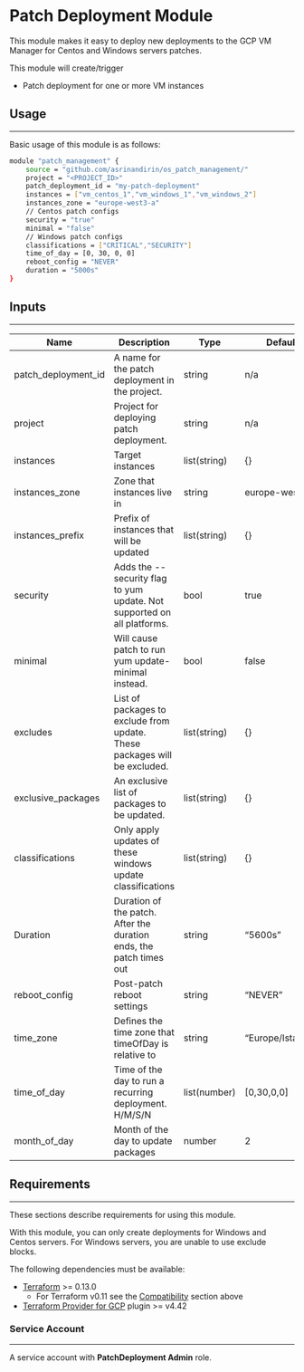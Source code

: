 # Patch Deployment Module

This module makes it easy to deploy new deployments to the GCP VM Manager for Centos and Windows servers patches.

This module will create/trigger 

- Patch deployment for one or more VM instances

## Usage

---

Basic usage of this module is as follows: 

```bash
module "patch_management" {
    source = "github.com/asrinandirin/os_patch_management/"
    project = "<PROJECT_ID>"
    patch_deployment_id = "my-patch-deployment"
    instances = ["vm_centos_1","vm_windows_1","vm_windows_2"]
    instances_zone = "europe-west3-a"
    // Centos patch configs
    security = "true"
    minimal = "false"
    // Windows patch configs
    classifications = ["CRITICAL","SECURITY"]
    time_of_day = [0, 30, 0, 0] 
    reboot_config = "NEVER"
    duration = "5000s"
}
```

 

## Inputs

---

| Name | Description | Type | Default | Required |
| --- | --- | --- | --- | --- |
| patch_deployment_id | A name for the patch deployment in the project. | string | n/a | yes |
| project | Project for deploying patch deployment. | string | n/a | yes |
| instances | Target instances | list(string) | {} | yes |
| instances_zone | Zone that instances live in | string | europe-west1-a | no |
| instances_prefix | Prefix of instances that will be updated | list(string) | {} | no |
| security | Adds the --security flag to yum update. Not supported on all platforms. | bool | true | yes |
| minimal | Will cause patch to run yum update-minimal instead. | bool | false | no |
| excludes | List of packages to exclude from update. These packages will be excluded. | list(string) | {} | no |
| exclusive_packages | An exclusive list of packages to be updated. | list(string) | {} | no |
| classifications | Only apply updates of these windows update classifications | list(string) | {} | no |
| Duration | Duration of the patch. After the duration ends, the patch times out | string | “5600s” | no |
| reboot_config | Post-patch reboot settings | string | “NEVER” | no |
| time_zone | Defines the time zone that timeOfDay is relative to | string | “Europe/Istanbul” | no |
| time_of_day | Time of the day to run a recurring deployment. H/M/S/N | list(number) | [0,30,0,0] | no |
| month_of_day | Month of the day to update packages | number | 2 | no |

## Requirements

---

These sections describe requirements for using this module.

With this module, you can only create deployments for Windows and Centos servers. For Windows servers, you are unable to use exclude blocks. 

The following dependencies must be available:

- [Terraform](https://www.terraform.io/downloads.html) >= 0.13.0
    - For Terraform v0.11 see the [Compatibility](https://github.com/terraform-google-modules/terraform-google-cloud-storage#compatibility) section above
- [Terraform Provider for GCP](https://www.terraform.io/docs/providers/google/index.html) plugin >= v4.42

### Service Account

---

A service account with **PatchDeployment Admin** role.